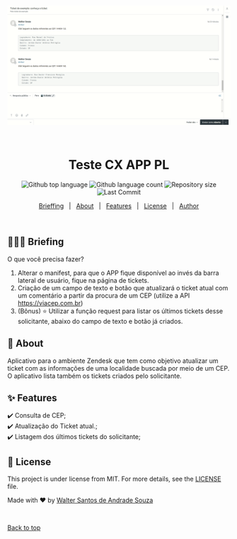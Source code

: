 <div align="center" id="top"> 
  <img src="./desafio-eteg.gif" alt="Teste ETEG CX APP PL" />

&#xa0;

  <!-- <a href="https://testecxapppl.netlify.app">Demo</a> -->
</div>

<h1 align="center">Teste CX APP PL</h1>

<p align="center">
  <img alt="Github top language" src="https://img.shields.io/github/languages/top/wsasouza/teste-cx-app-pl?color=30668C">

  <img alt="Github language count" src="https://img.shields.io/github/languages/count/wsasouza/teste-cx-app-pl?color=30668C">

  <img alt="Repository size" src="https://img.shields.io/github/repo-size/wsasouza/teste-cx-app-pl?color=30668C">

  <img alt="Last Commit" src="https://img.shields.io/github/last-commit/wsasouza/teste-cx-app-pl?color=30668C">  
</p>

<p align="center">
<a href="#briefing">Brieffing</a> &#xa0; | &#xa0;
  <a href="#dart-about">About</a> &#xa0; | &#xa0;   
  <a href="#sparkles-features">Features</a> &#xa0; | &#xa0;  
  <a href="#memo-license">License</a> &#xa0; | &#xa0;
  <a href="https://github.com/wsasouza" target="_blank">Author</a>
</p>

<br>

## 🕵🏽‍♂️ Briefing

O que você precisa fazer?

1. Alterar o manifest, para que o APP fique disponível ao invés da barra lateral de usuário, fique na página de tickets.
2. Criação de um campo de texto e botão que atualizará o ticket atual com um comentário a partir da procura de um CEP (utilize a API https://viacep.com.br)
3. (Bônus) ⭐️ Utilizar a função request para listar os últimos tickets desse solicitante, abaixo do campo de texto e botão já criados.

## :dart: About

Aplicativo para o ambiente Zendesk que tem como objetivo atualizar um ticket com as informações de uma localidade buscada por meio de um CEP.
O aplicativo lista também os tickets criados pelo solicitante.

## :sparkles: Features

:heavy_check_mark: Consulta de CEP;\
:heavy_check_mark: Atualização do Ticket atual.;\
:heavy_check_mark: Listagem dos últimos tickets do solicitante;

## :memo: License

This project is under license from MIT. For more details, see the [LICENSE](LICENSE.md) file.

Made with :heart: by <a href="https://github.com/wsasouza" target="_blank">Walter Santos de Andrade Souza</a>

&#xa0;

<a href="#top">Back to top</a>
